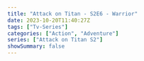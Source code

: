 ```yaml
---
title: "Attack on Titan - S2E6 - Warrior"
date: 2023-10-20T11:40:27Z
tags: ["Tv-Series"]
categories: ["Action", "Adventure"]
series: ["Attack on Titan S2"]
showSummary: false
---
```


  <mux-player stream-type="on-demand"
  src="https://kp3d-my.sharepoint.com/personal/ryoo_kp3d_onmicrosoft_com/_layouts/15/download.aspx?share=ESBfZl1ylxtOtQXoDrcUoXgB3_L5G4rQ22SdrZYVYgi7hg" prefer-playback="mse" controls>
  </mux-player>
  
  
  <script src="https://cdn.jsdelivr.net/npm/@mux/mux-player"></script>
  
 <script type="application/ld+json">
 {
  "@context": "https://schema.org/",
  "@type": "VideoObject",
  "name": "Attack on Titan - S2E6 - Warrior",
  "contentUrl": "https://stream.mux.com/gXne2i4rBqy1bKsSp1L00xfmZSarUvJacx2vz6016Y8YY.m3u8",
  "thumbnailUrl": "https://www.themoviedb.org/t/p/original/1ptv8xOQI87ESiLPeZZ9XYAkAL3.jpg?width=314&fit_mode=preserve&time=25",
  "uploadDate": "2023-10-20T11:40:27Z",
}

</script>
